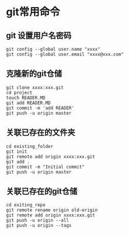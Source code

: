 # git常用命令

## git 设置用户名密码

```shell
git config --global user.name "xxxx"
git config --global user.email "xxxx@xxx.com"
```

## 克隆新的git仓储

```shell
git clone xxxx:xxx.git
cd project
touch READER.MD
git add READER.MD
git commit -m 'add READER'
git push -u origin master
```

## 关联已存在的文件夹

```shell
cd existing_folder
git init
git remote add origin xxxx:xxx.git
git add .
git commit -m "Initial commit"
git push -u origin master
```

## 关联已存在的git仓储

```shell
cd exiting_repo
git remote rename origin old-origin
git remote add origin xxxx:xxx.git
git push -u origin --all
git push -u origin --tags
```
